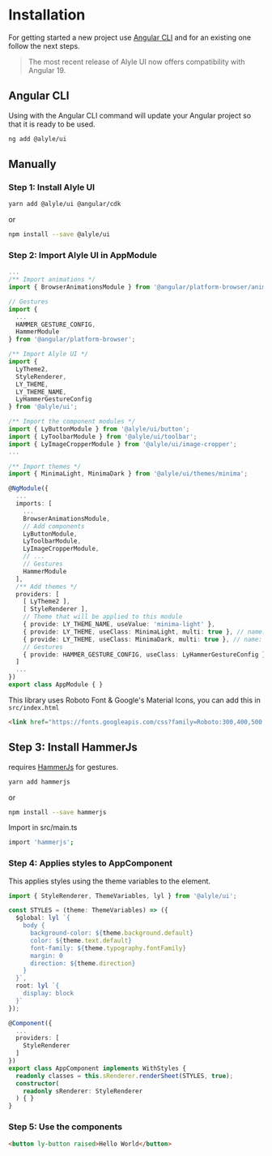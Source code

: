 # Installation

<p>
  For getting started a new project use <a
  target="_blank"
  rel="noopener nofollow"
  href="https://cli.angular.io/">Angular CLI</a> and for an existing one follow the next steps.
</p>

> The most recent release of Alyle UI now offers compatibility with Angular 19.

## Angular CLI

Using with the Angular CLI command will update your Angular project so that it is ready to be used.

```bash
ng add @alyle/ui
```

## Manually

### Step 1: Install Alyle UI

```bash
yarn add @alyle/ui @angular/cdk
```

<p>or</p>

```bash
npm install --save @alyle/ui
```

### Step 2: Import Alyle UI in AppModule

```ts
...
/** Import animations */
import { BrowserAnimationsModule } from '@angular/platform-browser/animations';

// Gestures
import {
  ...
  HAMMER_GESTURE_CONFIG,
  HammerModule
} from '@angular/platform-browser';

/** Import Alyle UI */
import {
  LyTheme2,
  StyleRenderer,
  LY_THEME,
  LY_THEME_NAME,
  LyHammerGestureConfig
} from '@alyle/ui';

/** Import the component modules */
import { LyButtonModule } from '@alyle/ui/button';
import { LyToolbarModule } from '@alyle/ui/toolbar';
import { LyImageCropperModule } from '@alyle/ui/image-cropper';
...

/** Import themes */
import { MinimaLight, MinimaDark } from '@alyle/ui/themes/minima';

@NgModule({
  ...
  imports: [
    ...
    BrowserAnimationsModule,
    // Add components
    LyButtonModule,
    LyToolbarModule,
    LyImageCropperModule,
    // ...
    // Gestures
    HammerModule
  ],
  /** Add themes */
  providers: [
    [ LyTheme2 ],
    [ StyleRenderer ],
    // Theme that will be applied to this module
    { provide: LY_THEME_NAME, useValue: 'minima-light' },
    { provide: LY_THEME, useClass: MinimaLight, multi: true }, // name: `minima-light`
    { provide: LY_THEME, useClass: MinimaDark, multi: true }, // name: `minima-dark`
    // Gestures
    { provide: HAMMER_GESTURE_CONFIG, useClass: LyHammerGestureConfig } // Required for <ly-carousel>
  ]
  ...
})
export class AppModule { }
```

This library uses Roboto Font & Google's Material Icons, you can add this in `src/index.html`

```html
<link href="https://fonts.googleapis.com/css?family=Roboto:300,400,500|Material+Icons" rel="stylesheet">
```

## Step 3: Install HammerJs

<code class="html"><ly-carousel></code> requires <a href="http://hammerjs.github.io/">HammerJs</a> for gestures.

```bash
yarn add hammerjs
```

or

```bash
npm install --save hammerjs
```

<p>Import in src/main.ts</p>

```bash
import 'hammerjs';
```

### Step 4: Applies styles to AppComponent

This applies styles using the theme variables to the <code class="html"><body></code> element.

```ts
import { StyleRenderer, ThemeVariables, lyl } from '@alyle/ui';

const STYLES = (theme: ThemeVariables) => ({
  $global: lyl `{
    body {
      background-color: ${theme.background.default}
      color: ${theme.text.default}
      font-family: ${theme.typography.fontFamily}
      margin: 0
      direction: ${theme.direction}
    }
  }`,
  root: lyl `{
    display: block
  }`
});

@Component({
  ...
  providers: [
    StyleRenderer
  ]
})
export class AppComponent implements WithStyles {
  readonly classes = this.sRenderer.renderSheet(STYLES, true);
  constructor(
    readonly sRenderer: StyleRenderer
  ) { }
}
```

### Step 5: Use the components

```html
<button ly-button raised>Hello World</button>
```
